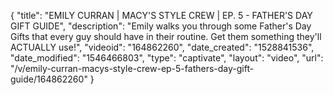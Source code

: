 {
    "title": "EMILY CURRAN | MACY'S STYLE CREW | EP. 5 - FATHER'S DAY GIFT GUIDE",
    "description": "Emily walks you through some Father's Day Gifts that every guy should have in their routine. Get them something they'll ACTUALLY use!",
    "videoid": "164862260",
    "date_created": "1528841536",
    "date_modified": "1546466803",
    "type": "captivate",
    "layout": "video",
    "url": "\/v\/emily-curran-macys-style-crew-ep-5-fathers-day-gift-guide\/164862260"
}
